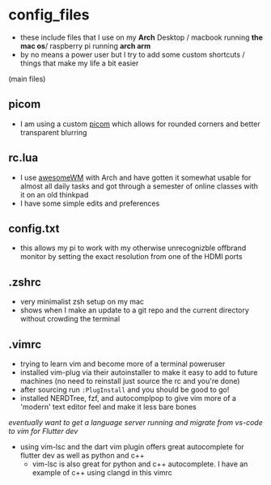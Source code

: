 # config_files

- these include files that I use on my **Arch** Desktop / macbook running **the mac os**/ raspberry pi running **arch arm**
- by no means a power user but I try to add some custom shortcuts / things that make my life a bit easier

(main files)

## picom

- I am using a custom [picom](https://github.com/jonaburg/picom) which allows for rounded corners and better transparent blurring

## rc.lua

- I use [awesomeWM](https://wiki.archlinux.org/index.php/Awesome) with Arch and have gotten it somewhat usable for almost all daily tasks and got through a semester of online classes with it on an old thinkpad
- I have some simple edits and preferences

## config.txt

- this allows my pi to work with my otherwise unrecognizble offbrand monitor by setting the exact resolution from one of the HDMI ports

## .zshrc

- very minimalist zsh setup on my mac
- shows when I make an update to a git repo and the current directory without crowding the terminal

## .vimrc

- trying to learn vim and become more of a terminal poweruser
- installed vim-plug via their autoinstaller to make it easy to add to future machines (no need to reinstall just source the rc and you're done)
- after sourcing run `:PlugInstall` and you should be good to go!
- installed NERDTree, fzf, and autocomplpop to give vim more of a 'modern' text editor feel and make it less bare bones

*eventually want to get a language server running and migrate from vs-code to vim for Flutter dev*

- using vim-lsc and the dart vim plugin offers great autocomplete for flutter dev as well as python and c++
  - vim-lsc is also great for python and c++ autocomplete. I have an example of c++ using clangd in this vimrc
